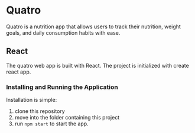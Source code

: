 # Quatro
Quatro is a nutrition app that allows users to track their nutrition, weight goals, and daily consumption habits with ease.

## React
The quatro web app is built with React. The project is initialized with create react app.

### Installing and Running the Application
Installation is simple:
1. clone this repository
2. move into the folder containing this project
3. run ```npm start``` to start the app.
